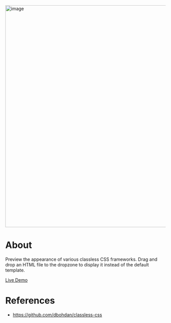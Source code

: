 <img width="696" alt="image" src="https://user-images.githubusercontent.com/10884874/218659837-de4a3600-d8fc-4630-9701-09045cb97d90.png">

# About

Preview the appearance of various classless CSS frameworks. Drag and drop an HTML file to the dropzone to display it instead of the default template.

[Live Demo](https://compare-classless-css.netlify.app/)


# References

- https://github.com/dbohdan/classless-css
